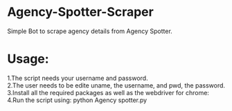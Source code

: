 # Agency-Spotter-Scraper
Simple Bot to scrape agency details from Agency Spotter.   
# **Usage:**  
1.The script needs your username and password.  
2.The user needs to be edite uname, the username, and pwd, the password. 
3.Install all the required packages as well as the webdriver for chrome:  
4.Run the script using: python Agency spotter.py  
